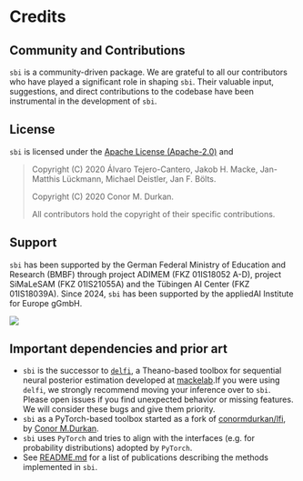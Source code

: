 # Credits

## Community and Contributions

`sbi` is a community-driven package. We are grateful to all our contributors who have
played a significant role in shaping `sbi`. Their valuable input, suggestions, and
direct contributions to the codebase have been instrumental in the development of `sbi`.

## License

`sbi` is licensed under the [Apache License
(Apache-2.0)](https://www.apache.org/licenses/LICENSE-2.0) and

> Copyright (C) 2020 Álvaro Tejero-Cantero, Jakob H. Macke, Jan-Matthis Lückmann,
> Michael Deistler, Jan F. Bölts.
>
> Copyright (C) 2020 Conor M. Durkan.
>
> All contributors hold the copyright of their specific contributions.

## Support

`sbi` has been supported by the German Federal Ministry of Education and Research (BMBF)
through project ADIMEM (FKZ 01IS18052 A-D), project SiMaLeSAM (FKZ 01IS21055A) and the
Tübingen AI Center (FKZ 01IS18039A). Since 2024, `sbi` has been supported by the
appliedAI Institute for Europe gGmbH.

![](static/logo_bmbf.svg)

## Important dependencies and prior art

- `sbi` is the successor to [`delfi`](https://github.com/mackelab/delfi), a Theano-based
  toolbox for sequential neural posterior estimation developed at
  [mackelab](https://www.mackelab.org).If you were using `delfi`, we strongly recommend
  moving your inference over to `sbi`. Please open issues if you find unexpected
  behavior or missing features. We will consider these bugs and give them priority.
- `sbi` as a PyTorch-based toolbox started as a fork of
  [conormdurkan/lfi](https://github.com/conormdurkan/lfi), by [Conor
  M.Durkan](https://conormdurkan.github.io/).
- `sbi` uses `PyTorch` and tries to align with the interfaces (e.g. for probability
  distributions) adopted by `PyTorch`.
- See [README.md](https://github.com/mackelab/sbi/blob/master/README.md) for a
  list of publications describing the methods implemented in `sbi`.
